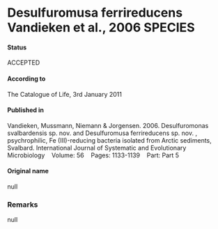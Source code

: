 # Desulfuromusa ferrireducens Vandieken et al., 2006 SPECIES

#### Status
ACCEPTED

#### According to
The Catalogue of Life, 3rd January 2011

#### Published in
Vandieken, Mussmann, Niemann & Jorgensen. 2006. Desulfuromonas svalbardensis sp. nov. and Desulfuromusa ferrireducens sp. nov. , psychrophilic, Fe (III)-reducing bacteria isolated from Arctic sediments, Svalbard. International Journal of Systematic and Evolutionary Microbiology    Volume: 56    Pages: 1133-1139    Part: Part 5

#### Original name
null

### Remarks
null
